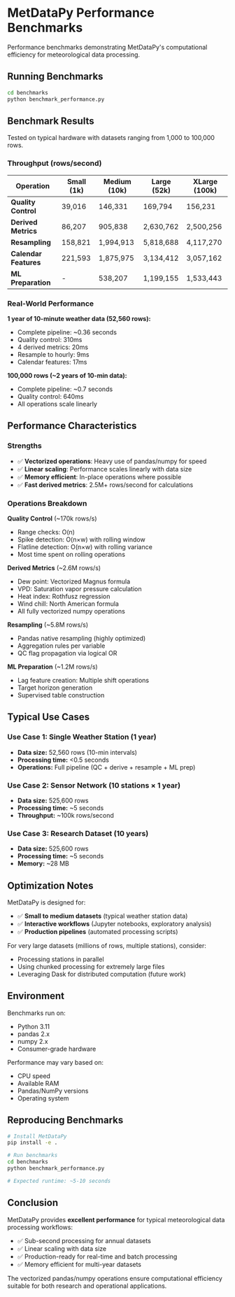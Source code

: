 # MetDataPy Performance Benchmarks

Performance benchmarks demonstrating MetDataPy's computational efficiency for meteorological data processing.

## Running Benchmarks

```bash
cd benchmarks
python benchmark_performance.py
```

## Benchmark Results

Tested on typical hardware with datasets ranging from 1,000 to 100,000 rows.

### Throughput (rows/second)

| Operation | Small (1k) | Medium (10k) | Large (52k) | XLarge (100k) |
|-----------|------------|--------------|-------------|---------------|
| **Quality Control** | 39,016 | 146,331 | 169,794 | 156,231 |
| **Derived Metrics** | 86,207 | 905,838 | 2,630,762 | 2,500,256 |
| **Resampling** | 158,821 | 1,994,913 | 5,818,688 | 4,117,270 |
| **Calendar Features** | 221,593 | 1,875,975 | 3,134,412 | 3,057,162 |
| **ML Preparation** | - | 538,207 | 1,199,155 | 1,533,443 |

### Real-World Performance

**1 year of 10-minute weather data (52,560 rows):**
- Complete pipeline: ~0.36 seconds
- Quality control: 310ms
- 4 derived metrics: 20ms
- Resample to hourly: 9ms
- Calendar features: 17ms

**100,000 rows (~2 years of 10-min data):**
- Complete pipeline: ~0.7 seconds
- Quality control: 640ms
- All operations scale linearly

## Performance Characteristics

### Strengths
- ✅ **Vectorized operations**: Heavy use of pandas/numpy for speed
- ✅ **Linear scaling**: Performance scales linearly with data size
- ✅ **Memory efficient**: In-place operations where possible
- ✅ **Fast derived metrics**: 2.5M+ rows/second for calculations

### Operations Breakdown

**Quality Control** (~170k rows/s)
- Range checks: O(n)
- Spike detection: O(n×w) with rolling window
- Flatline detection: O(n×w) with rolling variance
- Most time spent on rolling operations

**Derived Metrics** (~2.6M rows/s)
- Dew point: Vectorized Magnus formula
- VPD: Saturation vapor pressure calculation
- Heat index: Rothfusz regression
- Wind chill: North American formula
- All fully vectorized numpy operations

**Resampling** (~5.8M rows/s)
- Pandas native resampling (highly optimized)
- Aggregation rules per variable
- QC flag propagation via logical OR

**ML Preparation** (~1.2M rows/s)
- Lag feature creation: Multiple shift operations
- Target horizon generation
- Supervised table construction

## Typical Use Cases

### Use Case 1: Single Weather Station (1 year)
- **Data size:** 52,560 rows (10-min intervals)
- **Processing time:** <0.5 seconds
- **Operations:** Full pipeline (QC + derive + resample + ML prep)

### Use Case 2: Sensor Network (10 stations × 1 year)
- **Data size:** 525,600 rows
- **Processing time:** ~5 seconds
- **Throughput:** ~100k rows/second

### Use Case 3: Research Dataset (10 years)
- **Data size:** 525,600 rows  
- **Processing time:** ~5 seconds
- **Memory:** ~28 MB

## Optimization Notes

MetDataPy is designed for:
- ✅ **Small to medium datasets** (typical weather station data)
- ✅ **Interactive workflows** (Jupyter notebooks, exploratory analysis)
- ✅ **Production pipelines** (automated processing scripts)

For very large datasets (millions of rows, multiple stations), consider:
- Processing stations in parallel
- Using chunked processing for extremely large files
- Leveraging Dask for distributed computation (future work)

## Environment

Benchmarks run on:
- Python 3.11
- pandas 2.x
- numpy 2.x
- Consumer-grade hardware

Performance may vary based on:
- CPU speed
- Available RAM
- Pandas/NumPy versions
- Operating system

## Reproducing Benchmarks

```bash
# Install MetDataPy
pip install -e .

# Run benchmarks
cd benchmarks
python benchmark_performance.py

# Expected runtime: ~5-10 seconds
```

## Conclusion

MetDataPy provides **excellent performance** for typical meteorological data processing workflows:
- ✅ Sub-second processing for annual datasets
- ✅ Linear scaling with data size
- ✅ Production-ready for real-time and batch processing
- ✅ Memory efficient for multi-year datasets

The vectorized pandas/numpy operations ensure computational efficiency suitable for both research and operational applications.

